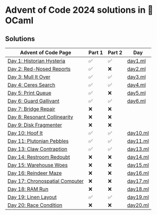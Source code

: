 # Advent of Code 2024 solutions in 🐫 OCaml

## Solutions

| Advent of Code Page                                                    | Part 1 | Part 2 | Day                      |
|------------------------------------------------------------------------|--------|--------|--------------------------|
| [Day 1: Historian Hysteria](https://adventofcode.com/2024/day/1)       | ✅     | ✅     | [day1.ml](lib/day1.ml)   |
| [Day 2: Red-Nosed Reports](https://adventofcode.com/2024/day/2)        | ✅     | ❌     | [day2.ml](lib/day2.ml)   |
| [Day 3: Mull It Over](https://adventofcode.com/2024/day/3)             | ✅     | ✅     | [day3.ml](lib/day3.ml)   |
| [Day 4: Ceres Search](https://adventofcode.com/2024/day/4)             | ✅     | ✅     | [day4.ml](lib/day4.ml)   |
| [Day 5: Print Queue](https://adventofcode.com/2024/day/5)              | ✅     | ❌     | [day5.ml](lib/day5.ml)   |
| [Day 6: Guard Gallivant](https://adventofcode.com/2024/day/6)          | ✅     | ✅     | [day6.ml](lib/day6.ml)   |
| [Day 7: Bridge Repair](https://adventofcode.com/2024/day/7)            | ❌     | ❌     |                          |
| [Day 8: Resonant Collinearity](https://adventofcode.com/2024/day/8)    | ❌     | ❌     |                          |
| [Day 9: Disk Fragmenter](https://adventofcode.com/2024/day/9)          | ❌     | ❌     |                          |
| [Day 10: Hoof It](https://adventofcode.com/2024/day/10)                | ✅     | ✅     | [day10.ml](lib/day10.ml) |
| [Day 11: Plutonian Pebbles](https://adventofcode.com/2024/day/11)      | ✅     | ✅     | [day11.ml](lib/day11.ml) |
| [Day 13: Claw Contraption](https://adventofcode.com/2024/day/13)       | ✅     | ✅     | [day13.ml](lib/day13.ml) |
| [Day 14: Restroom Redoubt](https://adventofcode.com/2024/day/14)       | ❌     | ❌     | [day14.ml](lib/day14.ml) |
| [Day 15: Warehouse Woes](https://adventofcode.com/2024/day/15)         | ❌     | ❌     | [day15.ml](lib/day15.ml) |
| [Day 16: Reindeer Maze](https://adventofcode.com/2024/day/16)          | ❌     | ❌     | [day16.ml](lib/day16.ml) |
| [Day 17: Chronospatial Computer](https://adventofcode.com/2024/day/17) | ❌     | ❌     | [day17.ml](lib/day17.ml) |
| [Day 18: RAM Run](https://adventofcode.com/2024/day/18)                | ❌     | ❌     | [day18.ml](lib/day18.ml) |
| [Day 19: Linen Layout](https://adventofcode.com/2024/day/19)           | ✅     | ✅     | [day19.ml](lib/day19.ml) |
| [Day 20: Race Condition](https://adventofcode.com/2024/day/20)         | ❌     | ❌     | [day20.ml](lib/day20.ml) |
